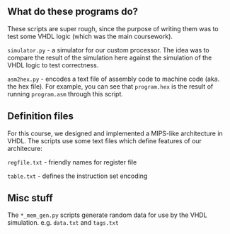 What do these programs do?
----

These scripts are super rough, since the purpose of writing them was to test some VHDL logic (which was the main coursework).

`simulator.py` - a simulator for our custom processor. The idea was to compare the result of the simulation here against the simulation of the VHDL logic to test correctness.

`asm2hex.py` - encodes a text file of assembly code to machine code (aka. the hex file). For example, you can see that `program.hex` is the result of running `program.asm` through this script.

Definition files
----

For this course, we designed and implemented a MIPS-like architecture in VHDL.
The scripts use some text files which define features of our architecure:

`regfile.txt` - friendly names for register file

`table.txt` - defines the instruction set encoding

Misc stuff
----

The `*_mem_gen.py` scripts generate random data for use by the VHDL simulation. e.g. `data.txt` and `tags.txt`

